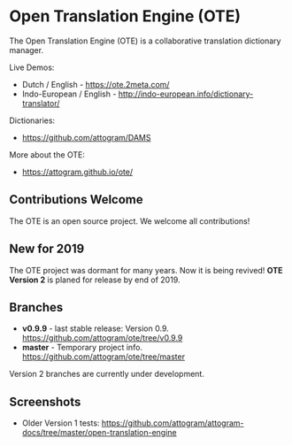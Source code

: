 # Open Translation Engine (OTE)

The Open Translation Engine (OTE) is a collaborative translation dictionary manager.

Live Demos:

* Dutch / English - <https://ote.2meta.com/>
* Indo-European / English - <http://indo-european.info/dictionary-translator/>

Dictionaries:

* <https://github.com/attogram/DAMS>

More about the OTE:

* <https://attogram.github.io/ote/>

## Contributions Welcome

The OTE is an open source project.  We welcome all contributions!

## New for 2019

The OTE project was dormant for many years.   Now it is being revived!  **OTE Version 2** is planed for release by end of 2019.

## Branches

* **v0.9.9** - last stable release: Version 0.9. <https://github.com/attogram/ote/tree/v0.9.9>
* **master** - Temporary project info. <https://github.com/attogram/ote/tree/master>

Version 2 branches are currently under development.

## Screenshots

* Older Version 1 tests: <https://github.com/attogram/attogram-docs/tree/master/open-translation-engine>
